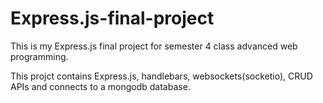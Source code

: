 # Express.js-final-project
This is my Express.js final project for semester 4 class advanced web programming.

This projct contains Express.js, handlebars, websockets(socketio), CRUD APIs and connects to a mongodb database.
